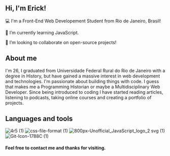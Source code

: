 
## Hi, I'm Erick!

 

:computer: I'm a Front-End Web Developement Student from Rio de Janeiro, Brasil!

🌱 I’m currently learning JavaScript.

 👯 I’m looking to collaborate on open-source projects!



## About me

 I'm 26, I graduated from Universidade Federal Rural do Rio de Janeiro with a degree in History, but have gained a massive interest in web development and technologies. I'm passionate about building things with code. I guess that makes me a Programming Historian or maybe a Multidisciplinary Web Developer.
 Since being introduced to coding I have started reading articles, listening to podcasts, taking online courses and creating a portfolio of projects. 

## Languages and tools


![4r5 (1)](https://user-images.githubusercontent.com/49876146/136490327-0af71396-72ba-46a6-889e-f609ab779c7f.png) 
![css-file-format (1)](https://user-images.githubusercontent.com/49876146/136490795-16f67909-b548-481d-85d9-054025be6560.png) 
![800px-Unofficial_JavaScript_logo_2 svg (1)](https://user-images.githubusercontent.com/49876146/136489935-2adf642d-838c-44da-ac72-8e287e79c0be.png) 
![Git-Icon-1788C (1)](https://user-images.githubusercontent.com/49876146/136493173-71cf9ddc-9454-4762-9dda-c7e074db99ca.png) 






#### Feel free to contact me and thanks for visiting.

<!--

Here are some ideas to get you started

- 🔭 I’m currently working on ...
- 🌱 I’m currently learning ...
- 👯 I’m looking to collaborate on ...
- 🤔 I’m looking for help with ...
- 💬 Ask me about ...
- 📫 How to reach me: ...
- 😄 Pronouns: ...
- ⚡ Fun fact: ...
-->
